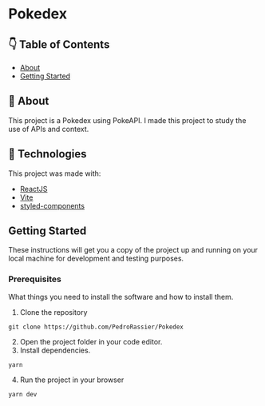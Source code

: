 # Pokedex

## 👇 Table of Contents
+ [About](#about)
+ [Getting Started](#getting_started)


## 📖 About <a name = "about"></a>
  This project is a Pokedex using PokeAPI. I made this project to study the use of APIs and context.
  
## 🧪 Technologies
This project was made with:
+ [ReactJS](https://reactjs.org)
+ [Vite](https://vitejs.dev)
+ [styled-components](https://styled-components.com/)


## Getting Started <a name = "getting_started"></a>
These instructions will get you a copy of the project up and running on your local machine for development and testing purposes.

### Prerequisites

What things you need to install the software and how to install them.

1. Clone the repository
```
git clone https://github.com/PedroRassier/Pokedex
```
2. Open the project folder in your code editor.
3. Install dependencies.
```
yarn
```
4. Run the project in your browser
```
yarn dev
```
